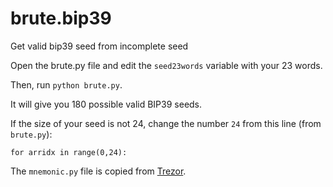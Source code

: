 # brute.bip39
Get valid bip39 seed from incomplete seed

Open the brute.py file and edit the `seed23words` variable with your 23 words.

Then, run `python brute.py`.

It will give you 180 possible valid BIP39 seeds.

If the size of your seed is not 24, change the number `24` from this line (from `brute.py`):

`for arridx in range(0,24):`

The `mnemonic.py` file is copied from <a href="https://raw.githubusercontent.com/trezor/python-mnemonic/master/mnemonic/mnemonic.py">Trezor</a>.
